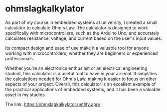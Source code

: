 # ohmslagkalkylator
As part of my course in embedded systems at university, I created a small calculator to calculate Ohm's Law. The calculator is designed to work specifically with microcontrollers, such as the Arduino Uno, and accurately calculates resistance, voltage, and current based on the user's input values.

 Its compact design and ease of use make it a valuable tool for anyone working with microcontrollers, whether they are beginners or experienced professionals.

Whether you're an electronics enthusiast or an electrical engineering student, this calculator is a useful tool to have in your arsenal. It simplifies the calculations needed for Ohm's Law, making it easier to focus on other aspects of your project. Overall, this calculator is an excellent example of the practical applications of embedded systems, and it has been a valuable asset in my studies.

The link:
https://ohmslagkalkylator.netlify.app/


